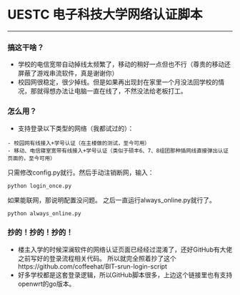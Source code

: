 # UESTC 电子科技大学网络认证脚本
------------------------------
### 搞这干啥？
- 学校的电信宽带自动掉线太频繁了，移动的稍好一点但也不行（尊贵的移动还屏蔽了游戏串流软件，真是谢谢你）
- 校园网很稳定，很少掉线。但是如果再出现封在家里一个月没法回学校的情况，那就得想办法让电脑一直在线了，不然没法给老板打工。
### 怎么用？
- 支持登录以下类型的网络（我都试过的）：
```angular2html
- 校园网有线接入+学号认证（在主楼做的测试，至今可用）
- 移动、电信寝室宽带有线接入+学号认证（类似于硕丰6、7、8组团那种插网线直接弹出认证页面的，至今可用）
```
只需修改config.py就行。然后手动注销断网，输入：
```angular2html
python login_once.py
```
如果能联网，那说明配置没问题。
之后一直运行always_online.py就行了。
```angular2html
python always_online.py
```
### 抄的！抄的！抄的！
- 楼主入学的时候深澜软件的网络认证页面已经经过混淆了，还好GitHub有大佬之前写好的登录流程相关代码。
所以就完全照着抄了这个https://github.com/coffeehat/BIT-srun-login-script
- 好多学校都是这套登录逻辑，所以GitHub脚本很多，上边这个链接里也有支持openwrt的go版本。
